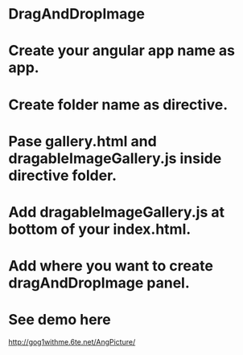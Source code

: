 # DragAndDropImage

# Create your angular app name as app.
# Create folder name as directive.
# Pase gallery.html and dragableImageGallery.js inside directive folder.
# Add dragableImageGallery.js at bottom of your index.html.
# Add  <img-gallery></img-gallery> where you want to create dragAndDropImage panel.

# See demo here 
http://gog1withme.6te.net/AngPicture/
